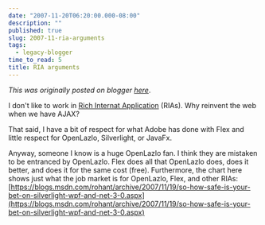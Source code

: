 ```yaml
---
date: "2007-11-20T06:20:00.000-08:00"
description: ""
published: true
slug: 2007-11-ria-arguments
tags:
  - legacy-blogger
time_to_read: 5
title: RIA arguments
---
```


_This was originally posted on blogger [here](https://pydanny.blogspot.com/2007/11/ria-arguments.html)_.

I don't like to work in [Rich Internat Application](https://en.wikipedia.org/wiki/Rich_web_application) (RIAs). Why reinvent the web when we have AJAX?

That said, I have a bit of respect for what Adobe has done with Flex and little respect for OpenLazlo, Silverlight, or JavaFx.

Anyway, someone I know is a huge OpenLazlo fan. I think they are mistaken to be entranced by OpenLazlo. Flex does all that OpenLazlo does, does it better, and does it for the same cost (free). Furthermore, the chart here shows just what the job market is for OpenLazlo, Flex, and other RIAs: [https://blogs.msdn.com/rohant/archive/2007/11/19/so-how-safe-is-your-bet-on-silverlight-wpf-and-net-3-0.aspx](https://blogs.msdn.com/rohant/archive/2007/11/19/so-how-safe-is-your-bet-on-silverlight-wpf-and-net-3-0.aspx)
